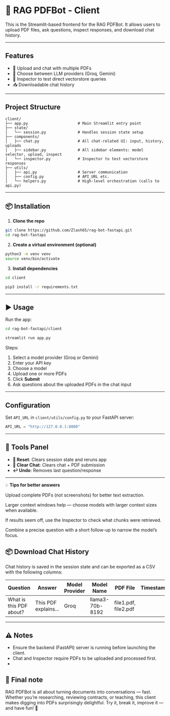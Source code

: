 # 🧠  RAG PDFBot - Client

This is the Streamlit-based frontend for the RAG PDFBot. It allows users to upload PDF files, ask questions, inspect responses, and download chat history.

---

## Features

- 📄 Upload and chat with multiple PDFs
- 🧠 Choose between LLM providers (Groq, Gemini)
- 🔬 Inspector to test direct vectorstore queries
- 📥 Downloadable chat history

---

## Project Structure

```
client/
├── app.py                      # Main Streamlit entry point
├── state/
│   └── session.py              # Handles session state setup
├── components/
│   ├── chat.py                 # All chat-related UI: input, history, uploads
│   ├── sidebar.py              # All sidebar elements: model selector, upload, inspect
│   └── inspector.py            # Inspector to test vectorstore responses
├── utils/
│   ├── api.py                  # Server communication
│   ├── config.py               # API_URL etc.
│   └── helpers.py              # High-level orchestration (calls to api.py)
```

---

## 📦 Installation

1. **Clone the repo**

```bash
git clone https://github.com/Zlash65/rag-bot-fastapi.git
cd rag-bot-fastapi
```

2. **Create a virtual environment (optional)**

```bash
python3 -m venv venv
source venv/bin/activate
```

3. **Install dependencies**

```bash
cd client

pip3 install -r requirements.txt
```

---

## ▶️ Usage

Run the app:

```bash
cd rag-bot-fastapi/client

streamlit run app.py
```

Steps:
1. Select a model provider (Groq or Gemini)
2. Enter your API key
3. Choose a model
4. Upload one or more PDFs
5. Click **Submit**
6. Ask questions about the uploaded PDFs in the chat input

---

## Configuration

Set `API_URL` in `client/utils/config.py` to your FastAPI server:
```python
API_URL = "http://127.0.0.1:8000"
```

---

## 🧼 Tools Panel

- **🔄 Reset**: Clears session state and reruns app
- **🧹 Clear Chat**: Clears chat + PDF submission
- **↩️ Undo**: Removes last question/response

---
💡 **Tips for better answers**

Upload complete PDFs (not screenshots) for better text extraction.

Larger context windows help — choose models with larger context sizes when available.

If results seem off, use the Inspector to check what chunks were retrieved.

Combine a precise question with a short follow-up to narrow the model’s focus.

## 📦 Download Chat History

Chat history is saved in the session state and can be exported as a CSV with the following columns:

| Question | Answer | Model Provider | Model Name | PDF File | Timestamp |
|----------|--------|----------------|------------|---------------------|-----------|
| What is this PDF about? | This PDF explains... | Groq | llama3-70b-8192 | file1.pdf, file2.pdf |

---

## ⚠️ Notes

- Ensure the backend (FastAPI) server is running before launching the client.
- Chat and Inspector require PDFs to be uploaded and processed first.
-
  
## 👋 Final note

RAG PDFBot is all about turning documents into conversations — fast. Whether you’re researching, reviewing contracts, or teaching, this client makes digging into PDFs surprisingly delightful. Try it, break it, improve it — and have fun! 🚀
